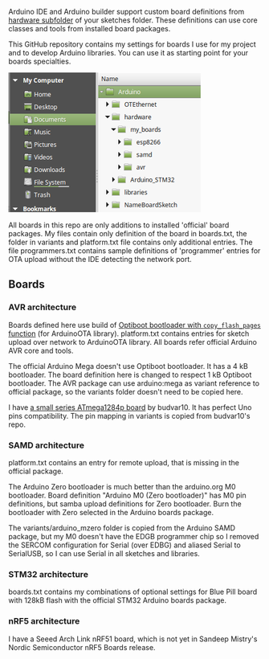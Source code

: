 
Arduino IDE and Arduino builder support custom board definitions from [hardware subfolder](https://arduino.github.io/arduino-cli/platform-specification/) of your sketches folder. These definitions can use core classes and tools from installed board packages.

This GitHub repository contains my settings for boards I use for my project and to develop Arduino libraries. You can use it as starting point for your boards specialties.

![folders](my_boards.png)

All boards in this repo are only additions to installed 'official' board packages. My files contain only definition of the board in boards.txt, the folder in variants and platform.txt file contains only additional entries. The file programmers.txt contains sample definitions of 'programmer' entries for OTA upload without the IDE detecting the network port.

## Boards

### AVR architecture

Boards defined here use build of [Optiboot bootloader with `copy_flash_pages` function](https://github.com/Optiboot/optiboot/pull/269) (for ArduinoOTA library). platform.txt contains entries for sketch upload over network to ArduinoOTA library. All boards refer official Arduino AVR core and tools.

The official Arduino Mega doesn't use Optiboot bootloader. It has a 4 kB bootloader. The board definition here is changed to respect 1 kB Optiboot bootloader. The AVR package can use arduino:mega as variant reference to official package, so the variants folder doesn't need to be copied here. 

I have [a small series ATmega1284p board](https://github.com/budvar10/Arduino-ATmega1284P) by budvar10. It has perfect Uno pins compatibility. The pin mapping in variants is copied from budvar10's repo.

### SAMD architecture

platform.txt contains an entry for remote upload, that is missing in the official package.

The Arduino Zero bootloader is much better than the arduino.org M0 bootloader. Board definition "Arduino M0 (Zero bootloader)" has M0 pin definitions, but samba upload definitions for Zero bootloader. Burn the bootloader with Zero selected in the Arduino boards package. 

The variants/arduino_mzero folder is copied from the Arduino SAMD package, but my M0 doesn't have the EDGB programmer chip so I removed the SERCOM configuration for Serial (over EDBG) and aliased Serial to SerialUSB, so I can use Serial in all sketches and libraries.

### STM32 architecture

boards.txt contains my combinations of optional settings for Blue Pill board with 128kB flash with the official STM32 Arduino boards package.

### nRF5 architecture

I have a Seeed Arch Link nRF51 board, which is not yet in Sandeep Mistry's Nordic Semiconductor nRF5 Boards release.